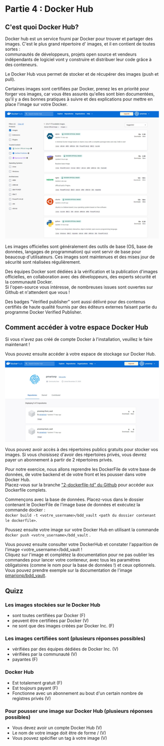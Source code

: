 # Partie 4 : Docker Hub

## C'est quoi Docker Hub?

Docker hub est un service fourni par Docker pour trouver et partager des images. C'est le plus grand répertoire d'
images, et il en contient de toutes sortes :   
communautés de développeurs, projets open source et vendeurs indépendants de logiciel vont y construire et distribuer
leur code grâce à des conteneurs.

Le Docker Hub vous permet de stocker et de récupérer des images (push et pull).

Certaines images sont certifiées par Docker, prenez les en priorité pour forger vos images, car vous êtes assurés
qu'elles sont bien documentées, qu'il y a des bonnes pratiques à suivre et des explications pour mettre en place l'image
sur votre Docker.  

![Official Image Docker](images/docker-hub/officialImages.jpg)  


Les images officielles sont généralement des outils de base (OS, base de données, langages de programmation) qui vont
servir de base pour beaucoup d'utilisateurs. Ces images sont maintenues et des mises jour de sécurité sont réalisées
régulièrement.

Des équipes Docker sont dédiées à la vérification et la publication d'images officielles, en collaboration avec des
développeurs, des experts sécurité et la communauté Docker.  
Si l'open-source vous intéresse, de nombreuses issues sont ouvertes sur Github et n'attendent que vous !

Des badges "Verified publisher" sont aussi délivré pour des contenus certifiés de haute qualité fournis par des éditeurs
externes faisant partie du programme Docker Verified Publisher.

## Comment accéder à votre espace Docker Hub

Si vous n'avez pas créé de compte Docker à l'installation, veuillez le faire maintenant !

Vous pouvez ensuite accéder à votre espace de stockage sur Docker Hub.

![Official Image Docker](images/docker-hub/profileDockerHub.jpg)


Vous pouvez avoir accès à des répertoires publics gratuits pour stocker vos images. Si vous choisissez d'avoir des
répertoires privés, vous devrez payer un abonnement à partir de 2 répertoires privés.

Pour notre exercice, nous allons reprendre les DockerFile de votre base de données, de votre backend et de votre front
et les pousser dans votre Docker Hub.  
Placez-vous sur la
branche ["2-dockerfile-td" du Github](https://github.com/a-chatelard/FYC-dock-co/tree/2-dockerfile-td/) pour accéder aux
Dockerfile complets.

Commençons avec la base de données. Placez-vous dans le dossier contenant le DockerFile de l'image base de données et
exécutez la commande docker :   
``docker build -t <votre_username>/bdd_vault <path du dossier contenant le dockerfile>``.

Poussez ensuite votre image sur votre Docker Hub en utilisant la commande `` docker push <votre_username>/bdd_vault `` .

Vous pouvez ensuite consulter votre DockerHub et constater l'apparition de l'image <votre_username>/bdd_vault !  
Cliquez sur l'image et complétez la documentation pour ne pas oublier les commandes pour lancer votre conteneur, avec
tous les paramètres obligatoires (comme le nom pour la base de données !) et ceux optionnels.  
Vous pouvez prendre exemple sur la documentation de
l'image [pmarionp/bdd_vault](https://hub.docker.com/r/pmarionp/bdd_vault).

## Quizz

### Les images stockées sur le Docker Hub
* sont toutes certifiées par Docker (F)
* peuvent être certifiées par Docker (V)
* ne sont que des images créées par Docker Inc. (F)

### Les images certifiées sont (plusieurs réponses possibles)
* vérifiées par des équipes dédiées de Docker Inc. (V)
* vérifiées par la communauté (V)
* payantes (F)

### Docker Hub
* Est totalement gratuit (F)
* Est toujours payant (F)
* Fonctionne avec un abonnement au bout d'un certain nombre de registres privés (V)

### Pour pousser une image sur Docker Hub (plusieurs réponses possibles)
* Vous devez avoir un compte Docker Hub (V)
* Le nom de votre image doit être de forme <username>/<image name> (V)
* Vous pouvez spécifier un tag à votre image (V)

